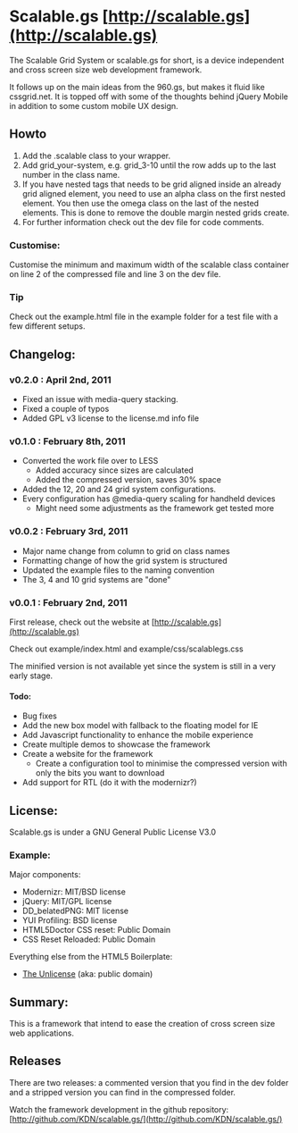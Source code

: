 # Scalable.gs [http://scalable.gs](http://scalable.gs)
The Scalable Grid System or scalable.gs for short, is a device independent and cross screen size web development framework.

It follows up on the main ideas from the 960.gs, but makes it fluid like cssgrid.net. It is topped off with some of the thoughts behind jQuery Mobile in addition to some custom mobile UX design.


## Howto
<ol>
<li>Add the .scalable class to your wrapper.</li>
<li>Add grid_your-system, e.g. grid_3-10 until the row adds up to the last number in the class name.</li>
<li>If you have nested tags that needs to be grid aligned inside an already grid aligned element, you need to use an alpha class on the first nested element. You then use the omega class on the last of the nested elements. This is done to remove the double margin nested grids create.</li>
<li>For further information check out the dev file for code comments.</li>
</ol>


### Customise:
Customise the minimum and maximum width of the scalable class container on line 2 of the compressed file and line 3 on the dev file. 


### Tip
Check out the example.html file in the example folder for a test file with a few different setups.


## Changelog:

### v0.2.0 : April 2nd, 2011
* Fixed an issue with media-query stacking.
* Fixed a couple of typos
* Added GPL v3 license to the license.md info file

### v0.1.0 : February 8th, 2011
* Converted the work file over to LESS
    * Added accuracy since sizes are calculated
    * Added the compressed version, saves 30% space
* Added the 12, 20 and 24 grid system configurations.
* Every configuration has @media-query scaling for handheld devices
    * Might need some adjustments as the framework get tested more

### v0.0.2 : February 3rd, 2011
* Major name change from column to grid on class names
* Formatting change of how the grid system is structured 
* Updated the example files to the naming convention
* The 3, 4 and 10 grid systems are "done"

### v0.0.1 : February 2nd, 2011
First release, check out the website at [http://scalable.gs](http://scalable.gs)

Check out example/index.html and example/css/scalablegs.css

The minified version is not available yet since the system is still in a very early stage.


#### Todo:

* Bug fixes
* Add the new box model with fallback to the floating model for IE
* Add Javascript functionality to enhance the mobile experience
* Create multiple demos to showcase the framework
* Create a website for the framework
    * Create a configuration tool to minimise the compressed version with only the bits you want to download
* Add support for RTL (do it with the modernizr?)


## License:
Scalable.gs is under a GNU General Public License V3.0


### Example:
Major components:

* Modernizr: MIT/BSD license
* jQuery: MIT/GPL license
* DD_belatedPNG: MIT license
* YUI Profiling: BSD license
* HTML5Doctor CSS reset: Public Domain
* CSS Reset Reloaded: Public Domain

Everything else from the HTML5 Boilerplate:
* [The Unlicense](http://unlicense.org) (aka: public domain) 


## Summary:

This is a framework that intend to ease the creation of cross screen size web applications.


## Releases 
There are two releases: a commented version that you find in the dev folder and a stripped version you can find in the compressed folder.

Watch the framework development in the github repository: [http://github.com/KDN/scalable.gs/](http://github.com/KDN/scalable.gs/)